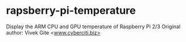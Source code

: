 # rapsberry-pi-temperature
Display the ARM CPU and GPU temperature of Raspberry Pi 2/3
Original author: Vivek Gite <www.cyberciti.biz>
